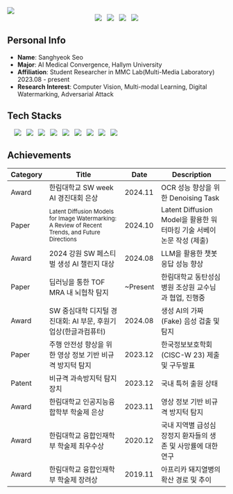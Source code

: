 <img src="https://capsule-render.vercel.app/api?type=rect&color=gradient&text=%20%20WELCOME%20%20&fontAlign=30&fontSize=30&textBg=true&desc=Sanghyeok%27s%20github&descAlign=60&descAlignY=50" />

<br>

<div align="center">
<a href="mailto:a52675268@gmail.com">
<img src="https://img.shields.io/badge/Gmail-d14836?style=flat-square&logo=Gmail&logoColor=white&link=mailto:a52675268@gmail.com"/></a> &nbsp; <a href="https://www.instagram.com/ss.hyeok/"> <img src="https://img.shields.io/badge/-Instagram-E4405F?style=flat-square&logo=Instagram&logoColor=white&link=mailto:a52675268@gmail.com"/></a> &nbsp; <a href="https://velog.io/@tiemhub/posts/"> <img src="https://img.shields.io/badge/Velog-tiemhub-Brightgreen?style=flat-square&logo=Velog"/></a> &nbsp; <a href="https://www.acmicpc.net/user/wetkeyboard"><img src="http://mazassumnida.wtf/api/mini/generate_badge?boj=wetkeyboard"/></a>
</div>
 
## Personal Info

- **Name**: Sanghyeok Seo <br>
- **Major**: AI Medical Convergence, Hallym University
- **Affiliation**: Student Researcher in MMC Lab(Multi-Media Laboratory) 2023.08 - present
- **Research Interest**: Computer Vision, Multi-modal Learning, Digital Watermarking, Adversarial Attack
  <br>

## Tech Stacks

&nbsp; &nbsp;
<img src="https://img.shields.io/badge/Python-F6C915?style=flat-square&logo=Python&logoColor=white"/> &nbsp;
<img src="https://img.shields.io/badge/PyTorch-EE4C2C?style=flat-square&logo=pytorch&logoColor=white"/> &nbsp;
<img src="https://img.shields.io/badge/TensorFlow-FF6F00?style=flat-square&logo=TensorFlow&logoColor=white"> &nbsp;
<img src="https://img.shields.io/badge/OpenCV-5C3EE8?style=flat-square&logo=OpenCV&logoColor=white"> &nbsp;
<img src="https://img.shields.io/badge/Langchain-1C3C3C?style=flat-square&logo=Langchain&logoColor=white"/> &nbsp;
<img src="https://img.shields.io/badge/Numpy-3d60a9?style=flat-square&logo=Numpy&logoColor=white"> &nbsp;
<img src="https://img.shields.io/badge/Git-ff8000?style=flat-square&logo=Git&logoColor=white"> &nbsp;
<img src="https://img.shields.io/badge/Github-000000?style=flat-square&logo=Github&logoColor=white"> &nbsp;
<img src="https://img.shields.io/badge/Linux-c9c9c9?style=flat-square&logo=Linux&logoColor=white"> &nbsp;

## Achievements

| Category | Title                                                          | Date     | Description                                                  |
| -------- | -------------------------------------------------------------- | -------- | ------------------------------------------------------------ |
| Award    | 한림대학교 SW week AI 경진대회 은상                             | 2024.11 | OCR 성능 향상을 위한 Denoising Task          |
| Paper    | <small>Latent Diffusion Models for Image Watermarking: A Review of Recent Trends, and Future Directions</small> | 2024.10 |  Latent Diffusion Model을 활용한 워터마킹 기술 서베이 논문 작성 (제출)          |
| Award    | 2024 강원 SW 페스티벌 생성 AI 챌린지 대상                      | 2024.08 | LLM을 활용한 챗봇 응답 성능 향상          |
| Paper    | 딥러닝을 통한 TOF MRA 내 뇌협착 탐지                           | ~Present | 한림대학교 동탄성심병원 조상원 교수님과 협업, 진행중          |
| Award    | SW 중심대학 디지털 경진대회: AI 부문, 후원기업상(한글과컴퓨터) | 2024.08  | 생성 AI의 가짜(Fake) 음성 검출 및 탐지                       |
| Paper    | 주행 안전성 향상을 위한 영상 정보 기반 비규격 방지턱 탐지      | 2023.12  | 한국정보보호학회 (CISC-W 23) 제출 및 구두발표                |
| Patent   | 비규격 과속방지턱 탐지 장치                                    | 2023.12  | 국내 특허 출원 상태                                          |
| Award    | 한림대학교 인공지능융합학부 학술제 은상                        | 2023.11  | 영상 정보 기반 비규격 방지턱 탐지                            |
| Award    | 한림대학교 융합인재학부 학술제 최우수상                        | 2020.12  | 국내 지역별 급성심장정지 환자들의 생존 및 사망률에 대한 연구 |
| Award    | 한림대학교 융합인재학부 학술제 장려상                        | 2019.11  | 아프리카 돼지열병의 확산 경로 및 추이 |
